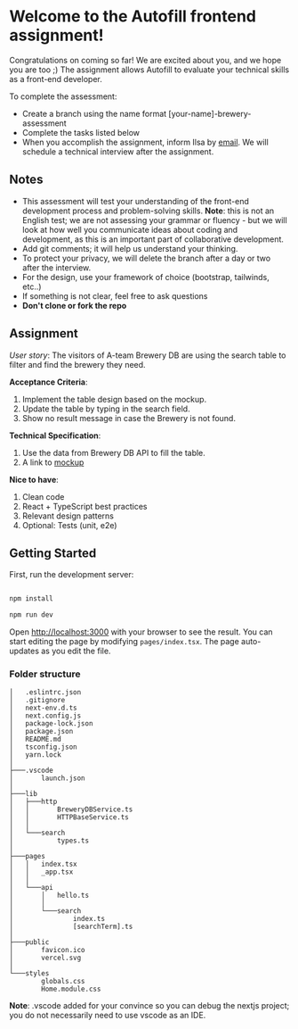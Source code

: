 
# Welcome to the Autofill frontend assignment!

Congratulations on coming so far! We are excited about you, and we hope you are too ;)
The assignment allows Autofill to evaluate your technical skills as a front-end developer.

To complete the assessment: 
- Create a branch using the name format [your-name]-brewery-assessment
- Complete the tasks listed below
- When you accomplish the assignment, inform Ilsa by [email](mailto:ilse@autofilltech.com). We will schedule a technical interview after the assignment.


## Notes

- This assessment will test your understanding of the front-end development process and problem-solving skills.
**Note**: this is not an English test; we are not assessing your grammar or fluency - but we will look at how well you communicate ideas about coding and development, as this is an important part of collaborative development.
- Add git comments; it will help us understand your thinking.
- To protect your privacy, we will delete the branch after a day or two after the interview.
- For the design, use your framework of choice (bootstrap, tailwinds, etc..)
- If something is not clear, feel free to ask questions
-  **Don't clone or fork the repo**

## Assignment

*User story*: The visitors of A-team Brewery DB are using the search table to filter and find the brewery they need.

**Acceptance Criteria**:
1. Implement the table design based on the mockup.
2. Update the table by typing in the search field.
3. Show no result message in case the Brewery is not found. 

**Technical Specification**:
1. Use the data from Brewery DB API to fill the table.
2. A link to [mockup](https://www.figma.com/file/zHsVw2RQbNGY9WhdkDp3Gc/A-frontend-assignment-design?node-id=0%3A1) 

**Nice to have**:
1. Clean code
2. React + TypeScript best practices
3. Relevant design patterns
4. Optional: Tests (unit, e2e)

## Getting Started
First, run the development server: 

```bash

npm install

npm run dev

```
Open [http://localhost:3000](http://localhost:3000) with your browser to see the result. 
You can start editing the page by modifying `pages/index.tsx`. The page auto-updates as you edit the file.
  

### Folder structure

```
│   .eslintrc.json
│   .gitignore
│   next-env.d.ts
│   next.config.js
│   package-lock.json
│   package.json
│   README.md
│   tsconfig.json
│   yarn.lock
│
├───.vscode
│       launch.json
│
├───lib
│   ├───http
│   │       BreweryDBService.ts
│   │       HTTPBaseService.ts
│   │
│   └───search
│           types.ts
│
├───pages
│   │   index.tsx
│   │   _app.tsx
│   │
│   └───api
│       │   hello.ts
│       │
│       └───search
│               index.ts
│               [searchTerm].ts
│
├───public
│       favicon.ico
│       vercel.svg
│
└───styles
        globals.css
        Home.module.css
```

**Note**: .vscode added for your convince so you can debug the nextjs project; you do not necessarily need to use vscode as an IDE.
